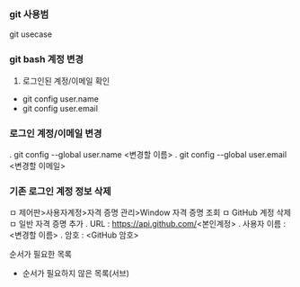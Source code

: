 ### git 사용범
git usecase

### git bash 계정 변경
1. 로그인된 계정/이메일 확인
- git config user.name
- git config user.email

### 로그인 계정/이메일 변경
. git config --global user.name <변경할 이름>
. git config --global user.email <변경할 이메일>
  
### 기존 로그인 계정 정보 삭제
ㅁ 제어판>사용자계정>자격 증명 관리>Window 자격 증명 조회
ㅁ GitHub 계정 삭제
ㅁ 일반 자격 증명 추가
. URL : https://api.github.com/<본인계정>
. 사용자 이름 : <변경할 이름>
. 암호 : <GitHub 암호>
  
순서가 필요한 목록
  - 순서가 필요하지 않은 목록(서브) 
